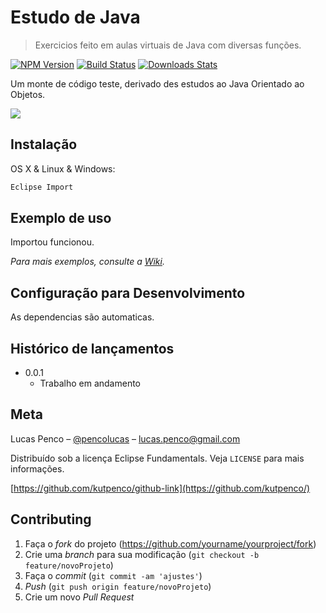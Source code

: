 # Estudo de Java
> Exercicios feito em aulas virtuais de Java com diversas funções.

[![NPM Version][npm-image]][npm-url]
[![Build Status][travis-image]][travis-url]
[![Downloads Stats][npm-downloads]][npm-url]

Um monte de código teste, derivado des estudos ao Java Orientado ao Objetos.

![](../header.png)

## Instalação

OS X & Linux & Windows:

```sh
Eclipse Import
```


## Exemplo de uso

Importou funcionou.

_Para mais exemplos, consulte a [Wiki][wiki]._ 

## Configuração para Desenvolvimento

As dependencias são automaticas.


## Histórico de lançamentos

* 0.0.1
    * Trabalho em andamento

## Meta

Lucas Penco – [@pencolucas](https://twitter.com/...) – lucas.penco@gmail.com

Distribuído sob a licença Eclipse Fundamentals. Veja `LICENSE` para mais informações.

[https://github.com/kutpenco/github-link](https://github.com/kutpenco/)

## Contributing

1. Faça o _fork_ do projeto (<https://github.com/yourname/yourproject/fork>)
2. Crie uma _branch_ para sua modificação (`git checkout -b feature/novoProjeto`)
3. Faça o _commit_ (`git commit -am 'ajustes'`)
4. _Push_ (`git push origin feature/novoProjeto`)
5. Crie um novo _Pull Request_

[npm-image]: https://img.shields.io/npm/v/datadog-metrics.svg?style=flat-square
[npm-url]: https://npmjs.org/package/datadog-metrics
[npm-downloads]: https://img.shields.io/npm/dm/datadog-metrics.svg?style=flat-square
[travis-image]: https://img.shields.io/travis/dbader/node-datadog-metrics/master.svg?style=flat-square
[travis-url]: https://travis-ci.org/dbader/node-datadog-metrics
[wiki]: https://github.com/seunome/seuprojeto/wiki
